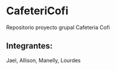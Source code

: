# CafeteriCofi
Repositorio proyecto grupal Cafeteria Cofi

## Integrantes:
Jael,
Allison,
Manelly,
Lourdes
